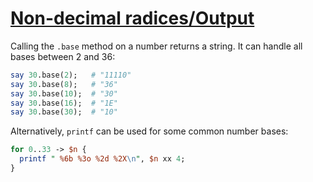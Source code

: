 [1]: https://rosettacode.org/wiki/Non-decimal_radices/Output

# [Non-decimal radices/Output][1]





Calling the `.base` method on a number returns a string. It can handle all bases between 2 and 36:

```perl
say 30.base(2);   # "11110"
say 30.base(8);   # "36"
say 30.base(10);  # "30"
say 30.base(16);  # "1E"
say 30.base(30);  # "10"
```


Alternatively, `printf` can be used for some common number bases:

```perl
for 0..33 -> $n {
  printf " %6b %3o %2d %2X\n", $n xx 4;
}
```
